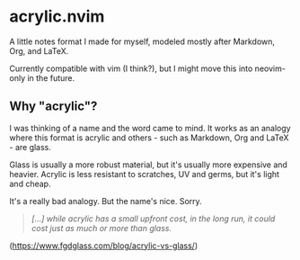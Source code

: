 # acrylic.nvim

A little notes format I made for myself, modeled mostly after Markdown,
Org, and LaTeX.

Currently compatible with vim (I think?), but I might move this into
neovim-only in the future.

## Why "acrylic"?

I was thinking of a name and the word came to mind. It works as an
analogy where this format is acrylic and others - such as Markdown, Org
and LaTeX - are glass.

Glass is usually a more robust material, but it's usually more expensive
and heavier. Acrylic is less resistant to scratches, UV and germs, but
it's light and cheap.

It's a really bad analogy. But the name's nice. Sorry.

> _[...] while acrylic has a small upfront cost, in the long run, it
> could cost just as much or more than glass._

(https://www.fgdglass.com/blog/acrylic-vs-glass/)
